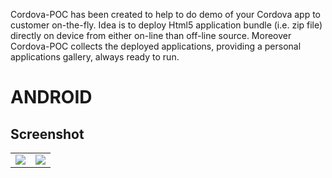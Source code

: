 Cordova-POC has been created to help to do demo of your Cordova app to customer on-the-fly. 
Idea is to deploy Html5 application bundle (i.e. zip file) directly on device from either on-line than off-line source. 
Moreover Cordova-POC collects the deployed applications, providing a personal applications gallery, always ready to run.



# ANDROID 

## Screenshot

<table>
<tr>
<td>
 <img src="https://raw.github.com/bsorrentino/cordova-poc/master/src/site/android-app.png">
</td>
<td>
 <img src="https://raw.github.com/bsorrentino/cordova-poc/master/src/site/android-info.png">
</td>
</tr>
</table>